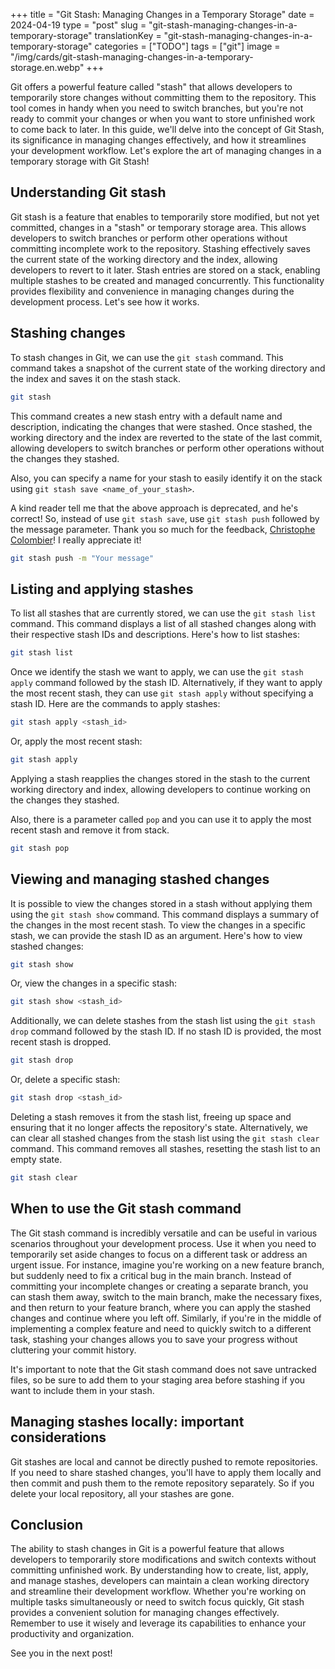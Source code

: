 +++
title = "Git Stash: Managing Changes in a Temporary Storage"
date = 2024-04-19
type = "post"
slug = "git-stash-managing-changes-in-a-temporary-storage"
translationKey = "git-stash-managing-changes-in-a-temporary-storage"
categories = ["TODO"]
tags = ["git"]
image = "/img/cards/git-stash-managing-changes-in-a-temporary-storage.en.webp"
+++

Git offers a powerful feature called "stash" that allows developers to temporarily store changes without committing them to the repository. This tool comes in handy when you need to switch branches, but you're not ready to commit your changes or when you want to store unfinished work to come back to later. In this guide, we'll delve into the concept of Git Stash, its significance in managing changes effectively, and how it streamlines your development workflow. Let's explore the art of managing changes in a temporary storage with Git Stash!

## Understanding Git stash
Git stash is a feature that enables to temporarily store modified, but not yet committed, changes in a "stash" or temporary storage area. This allows developers to switch branches or perform other operations without committing incomplete work to the repository. Stashing effectively saves the current state of the working directory and the index, allowing developers to revert to it later. Stash entries are stored on a stack, enabling multiple stashes to be created and managed concurrently. This functionality provides flexibility and convenience in managing changes during the development process. Let's see how it works.

## Stashing changes
To stash changes in Git, we can use the `git stash` command. This command takes a snapshot of the current state of the working directory and the index and saves it on the stash stack.

```sh
git stash
```

This command creates a new stash entry with a default name and description, indicating the changes that were stashed. Once stashed, the working directory and the index are reverted to the state of the last commit, allowing developers to switch branches or perform other operations without the changes they stashed.

Also, you can specify a name for your stash to easily identify it on the stack using `git stash save <name_of_your_stash>`.

A kind reader tell me that the above approach is deprecated, and he's correct! So, instead of use `git stash save`, use `git stash push` followed by the message parameter. Thank you so much for the feedback, [Christophe Colombier][christophe_colombier_profile]! I really appreciate it!

```sh
git stash push -m "Your message"
```

## Listing and applying stashes
To list all stashes that are currently stored, we can use the `git stash list` command. This command displays a list of all stashed changes along with their respective stash IDs and descriptions. Here's how to list stashes:

```sh
git stash list
```

Once we identify the stash we want to apply, we can use the `git stash apply` command followed by the stash ID. Alternatively, if they want to apply the most recent stash, they can use `git stash apply` without specifying a stash ID. Here are the commands to apply stashes:

```sh
git stash apply <stash_id>
```

Or, apply the most recent stash:

```sh
git stash apply
```

Applying a stash reapplies the changes stored in the stash to the current working directory and index, allowing developers to continue working on the changes they stashed.

Also, there is a parameter called `pop` and you can use it to apply the most recent stash and remove it from stack.

```sh
git stash pop
```

## Viewing and managing stashed changes
It is possible to view the changes stored in a stash without applying them using the `git stash show` command. This command displays a summary of the changes in the most recent stash. To view the changes in a specific stash, we can provide the stash ID as an argument. Here's how to view stashed changes:

```sh
git stash show
```

Or, view the changes in a specific stash:

```sh
git stash show <stash_id>
```

Additionally, we can delete stashes from the stash list using the `git stash drop` command followed by the stash ID. If no stash ID is provided, the most recent stash is dropped.

```sh
git stash drop
```

Or, delete a specific stash:

```sh
git stash drop <stash_id>
```

Deleting a stash removes it from the stash list, freeing up space and ensuring that it no longer affects the repository's state. Alternatively, we can clear all stashed changes from the stash list using the `git stash clear` command. This command removes all stashes, resetting the stash list to an empty state.

```sh
git stash clear
```

## When to use the Git stash command
The Git stash command is incredibly versatile and can be useful in various scenarios throughout your development process. Use it when you need to temporarily set aside changes to focus on a different task or address an urgent issue. For instance, imagine you're working on a new feature branch, but suddenly need to fix a critical bug in the main branch. Instead of committing your incomplete changes or creating a separate branch, you can stash them away, switch to the main branch, make the necessary fixes, and then return to your feature branch, where you can apply the stashed changes and continue where you left off. Similarly, if you're in the middle of implementing a complex feature and need to quickly switch to a different task, stashing your changes allows you to save your progress without cluttering your commit history. 

It's important to note that the Git stash command does not save untracked files, so be sure to add them to your staging area before stashing if you want to include them in your stash.

## Managing stashes locally: important considerations
Git stashes are local and cannot be directly pushed to remote repositories. If you need to share stashed changes, you'll have to apply them locally and then commit and push them to the remote repository separately. So if you delete your local repository, all your stashes are gone.

## Conclusion
The ability to stash changes in Git is a powerful feature that allows developers to temporarily store modifications and switch contexts without committing unfinished work. By understanding how to create, list, apply, and manage stashes, developers can maintain a clean working directory and streamline their development workflow. Whether you're working on multiple tasks simultaneously or need to switch focus quickly, Git stash provides a convenient solution for managing changes effectively. Remember to use it wisely and leverage its capabilities to enhance your productivity and organization.

See you in the next post!

[christophe_colombier_profile]: https://dev.to/ccoveille